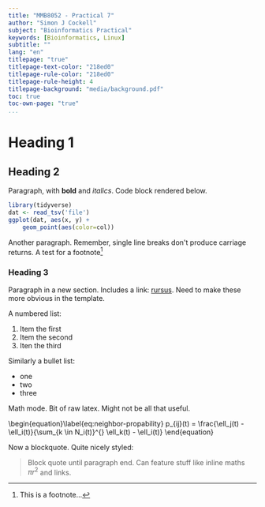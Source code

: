 ```yaml
---
title: "MMB8052 - Practical 7"
author: "Simon J Cockell"
subject: "Bioinformatics Practical"
keywords: [Bioinformatics, Linux]
subtitle: ""
lang: "en"
titlepage: "true"
titlepage-text-color: "218ed0"
titlepage-rule-color: "218ed0"
titlepage-rule-height: 4
titlepage-background: "media/background.pdf"
toc: true
toc-own-page: "true"
...
```


# Heading 1

## Heading 2

Paragraph, with **bold** and _italics_. Code block rendered below.

```r
library(tidyverse)
dat <- read_tsv('file')
ggplot(dat, aes(x, y) + 
    geom_point(aes(color=col))
```

Another paragraph. Remember, single line
breaks don't produce carriage returns. A test for a footnote[^1] 

### Heading 3

Paragraph in a new section. Includes a link:
[rursus](https://sjcockell.me). Need to make these more obvious in the template.

A numbered list:

1. Item the first
2. Item the second
3. Iten the third

Similarly a bullet list:

- one
- two
- three

Math mode. Bit of raw latex. Might not be all that useful.

\begin{equation}\label{eq:neighbor-propability}
    p_{ij}(t) = \frac{\ell_j(t) - \ell_i(t)}{\sum_{k \in N_i(t)}^{} \ell_k(t) - \ell_i(t)}
\end{equation}

Now a blockquote. Quite nicely styled:

> Block quote until paragraph end. Can feature stuff like inline maths $\pi r^2$ 
and links.

  [^1]: This is a footnote...
